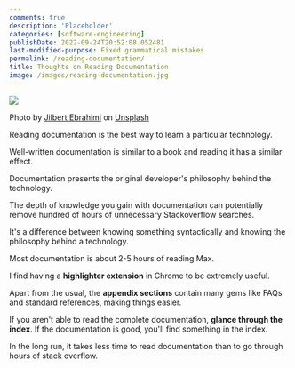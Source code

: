 ```yaml
---
comments: true
description: 'Placeholder' 
categories: [software-engineering]
publishDate: 2022-09-24T20:52:08.052481
last-modified-purpose: Fixed grammatical mistakes
permalink: /reading-documentation/
title: Thoughts on Reading Documentation
image: /images/reading-documentation.jpg
---
```

![](/images/reading-documentation.jpg)

Photo by <a href="https://unsplash.com/@jilburr?utm_source=unsplash&utm_medium=referral&utm_content=creditCopyText">Jilbert Ebrahimi</a> on <a href="https://unsplash.com/s/photos/reading-documentation?utm_source=unsplash&utm_medium=referral&utm_content=creditCopyText">Unsplash</a>

Reading documentation is the best way to learn a particular technology.

Well-written documentation is similar to a book and reading it has a similar effect. 

Documentation presents the original developer's philosophy behind the technology.

The depth of knowledge you gain with documentation can potentially remove hundred of hours of unnecessary Stackoverflow searches. 

It's a difference between knowing something syntactically and knowing the philosophy behind a technology.

Most documentation is about 2-5 hours of reading Max.

I find having a **highlighter extension** in Chrome to be extremely useful.

Apart from the usual, the **appendix sections** contain many gems like FAQs and standard references, making things easier. 

If you aren't able to read the complete documentation, **glance through the index**. If the documentation is good, you'll find something in the index.

In the long run, it takes less time to read documentation than to go through hours of stack overflow.